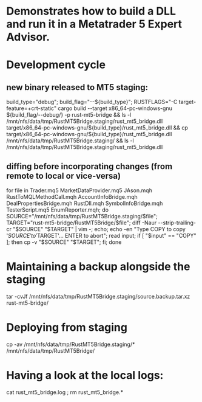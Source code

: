 # Demonstrates how to build a DLL and run it in a Metatrader 5 Expert Advisor.

# Development cycle

## new binary released to MT5 staging:
build_type="debug"; build_flag="--${build_type}"; RUSTFLAGS="-C target-feature=+crt-static" cargo build --target x86_64-pc-windows-gnu ${build_flag/--debug/} -p rust-mt5-bridge && ls -l /mnt/nfs/data/tmp/RustMT5Bridge.staging/rust_mt5_bridge.dll target/x86_64-pc-windows-gnu/${build_type}/rust_mt5_bridge.dll && cp target/x86_64-pc-windows-gnu/${build_type}/rust_mt5_bridge.dll /mnt/nfs/data/tmp/RustMT5Bridge.staging/ && ls -l /mnt/nfs/data/tmp/RustMT5Bridge.staging/rust_mt5_bridge.dll

## diffing before incorporating changes (from remote to local or vice-versa)
for file in Trader.mq5 MarketDataProvider.mq5 JAson.mqh RustToMQLMethodCall.mqh AccountInfoBridge.mqh DealPropertiesBridge.mqh RustDll.mqh SymbolInfoBridge.mqh TesterScript.mq5 EnumReporter.mqh; do SOURCE="/mnt/nfs/data/tmp/RustMT5Bridge.staging/$file"; TARGET="rust-mt5-bridge/RustMT5Bridge/$file"; diff -Naur --strip-trailing-cr "$SOURCE" "$TARGET" | vim -; echo; echo -en "Type COPY to copy '$SOURCE' to '$TARGET'... ENTER to abort"; read input; if [ "$input" == "COPY" ]; then cp -v "$SOURCE" "$TARGET"; fi; done

# Maintaining a backup alongside the staging
tar -cvJf /mnt/nfs/data/tmp/RustMT5Bridge.staging/source.backup.tar.xz rust-mt5-bridge/

# Deploying from staging
cp -av /mnt/nfs/data/tmp/RustMT5Bridge.staging/* /mnt/nfs/data/tmp/RustMT5Bridge/

# Having a look at the local logs:
cat rust_mt5_bridge.log ; rm rust_mt5_bridge.*
